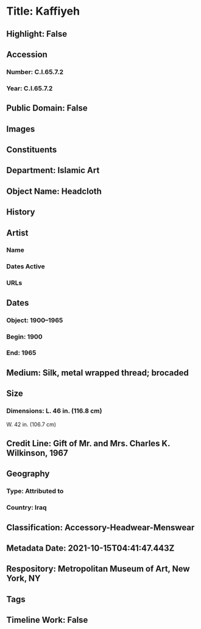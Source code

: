 # Title: Kaffiyeh
## Highlight: False
## Accession
### Number: C.I.65.7.2
### Year: C.I.65.7.2
## Public Domain: False
## Images
## Constituents
## Department: Islamic Art
## Object Name: Headcloth
## History
## Artist
### Name
### Dates Active
### URLs
## Dates
### Object: 1900–1965
### Begin: 1900
### End: 1965
## Medium: Silk, metal wrapped thread; brocaded
## Size
### Dimensions: L. 46 in. (116.8 cm)
W. 42 in. (106.7 cm)
## Credit Line: Gift of Mr. and Mrs. Charles K. Wilkinson, 1967
## Geography
### Type: Attributed to
### Country: Iraq
## Classification: Accessory-Headwear-Menswear
## Metadata Date: 2021-10-15T04:41:47.443Z
## Respository: Metropolitan Museum of Art, New York, NY
## Tags
## Timeline Work: False